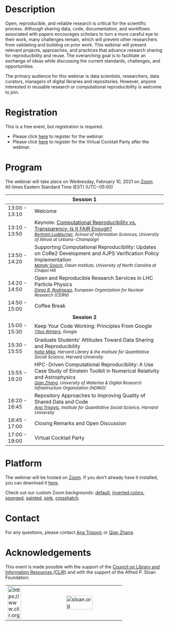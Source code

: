 # Description

Open, reproducible, and reliable research is critical for the scientific process. Although sharing data, code, documentation, and workflows associated with papers encourages scholars to turn a more careful eye to their work, many challenges remain, which will prevent other researchers from validating and building on prior work. This webinar will present relevant projects, approaches, and practices that advance research sharing for reproducibility and reuse. The overarching goal is to facilitate an exchange of ideas while discussing the current standards, challenges, and opportunities. 

The primary audience for this webinar is data scientists, researchers, data curators, managers of digital libraries and repositories. However, anyone interested in reusable research or computational reproducibility is welcome to join.

# Registration
This is a free event, but registration is required. 

- Please click [here](https://clirdlf.zoom.us/webinar/register/5016118615226/WN_kt9FzJKCQguURSlDgTNKTQ) to register for the webinar.
- Please click [here](https://docs.google.com/forms/d/e/1FAIpQLSdoiklA15EKuZJHy9yf668dXnmtNlK4lgDZIV8hEirkTUVXeg/viewform) to register for the Virtual Cocktail Party after the webinar.


# Program 

The webinar will take place on Wednesday, February 10, 2021 on [Zoom](https://zoom.us/download).<br>
All times Eastern Standard Time (EST) (UTC−05:00)

<table id="table1">
<thead>
  <tr>
    <th colspan="2">Session 1</th>
  </tr>
</thead>
<tbody>
  <tr>
    <td>13:00 - 13:10</td>
    <td>Welcome</td>
  </tr>
  <tr>
    <td>13:10 - 13:50</td>
    <td>
        Keynote: <a href="keynote">Computational Reproducibility vs. Transparency: Is It FAIR Enough?</a><br>
        <small><i><a href="https://ischool.illinois.edu/people/bertram-ludascher">Bertram Ludäscher</a>, School of Information Sciences, University of Illinois at Urbana-Champaign</i></small>
    </td>
  </tr>
  <tr>
    <td>13:50 - 14:20</td>
    <td>
        Supporting Computational Reproducibility: Updates on CoRe2 Development and AJPS Verification Policy Implementation<br>
        <small><i><a href="https://odum.unc.edu/people/gooch/">Mandy Gooch</a>, Odum Institute, University of North Carolina at Chapel Hill</i></small>
    </td>
  </tr>
  <tr>
    <td>14:20 - 14:50</td>
    <td>
        Open and Reproducible Research Services in LHC Particle Physics<br>
        <small><i><a href="https://orcid.org/0000-0003-0649-2002">Diego R. Rodriguez</a>, European Organization for Nuclear Research (CERN)</i></small>
    </td>
  </tr>
  <tr>
    <td>14:50 - 15:00</td>
    <td>
        Coffee Break
    </td>
  </tr>
  <tr>
    <td colspan="2" style="text-align:center"><b>Session 2</b></td>
  </tr>
  <tr>
    <td>15:00 - 15:30</td>
    <td>
        Keep Your Code Working: Principles From Google<br>
        <small><i><a href="https://www.oreilly.com/pub/au/7953">Titus Winters</a>, Google</i></small>
    </td>
  </tr>
  <tr>
    <td>15:30 - 15:55</td>
    <td>
        Graduate Students’ Attitudes Toward Data Sharing and Reproducibility<br>
        <small><i><a href="https://hlrdm.library.harvard.edu/people/katie-mika">Katie Mika</a>,
        Harvard Library & the Institute for Quantitative Social Science, Harvard University</i></small>
    </td>
  </tr>
  <tr>
    <td>15:55 - 16:20</td>
    <td>
        HPC-Driven Computational Reproducibility: A Use Case Study of Einstein Toolkit in Numerical Relativity and Astrophysics<br>
        <small><i><a href="https://engagedri.ca/about-engage-dri/team/qian-zhang-senior-analyst-for-research-software-rs">Qian Zhang</a>, University of Waterloo & Digital Research Infrastructure Organization (NDRIO)</i></small>
    </td>
  </tr>
  <tr>
    <td>16:20 - 16:45</td>
    <td>
        Repository Approaches to Improving Quality of Shared Data and Code<br>
        <small><i><a href="https://projects.iq.harvard.edu/atrisovic">Ana Trisovic</a>, Institute for Quantitative Social Science, Harvard University</i></small>
    </td>
  </tr>
  <tr>
    <td>16:45 - 17:00</td>
    <td>Closing Remarks and Open Discussion</td>
  </tr>
  <tr>
    <td>17:00 - 19:00</td>
    <td>Virtual Cocktail Party</td>
  </tr>
</tbody>
</table>

# Platform

The webinar will be hosted on [Zoom](https://zoom.us/download). If you don’t already have it installed, you can download it [here](https://zoom.us/download).

Check out our custom Zoom backgrounds: [default](imgs/zoom-bg-default.png), [inverted colors](imgs/zoom-bg-inverted.png), [sponged](imgs/zoom-bg-default-artsy1.png), [painted](imgs/zoom-bg-default-artsy2.png), [pink](imgs/zoom-bg-inverted-artsy.png), [crosshatch](imgs/zoom-bg-default-artsy3.png).

# Contact

For any questions, please contact <a href="mailto:anatrisovic@g.harvard.edu">Ana Trisovic</a> or <a href="mailto:zhangqian06@gmail.com">Qian Zhang</a>.

# Acknowledgements  

This event is made possible with the support of the [Council on Library and Information Resources (CLIR)](https://www.clir.org) and with the support of the Alfred P. Sloan Foundation.

<table id="wrapper" cellpadding="0" cellspacing="0" border="0">
  <tr>
    <td style="width:50%;">
        <img src="https://clir.wordpress.clir.org/wp-content/uploads/sites/6/2017/10/CLIR_red_w_wordmark.png" alt="https://www.clir.org" style="width:50%"></td>
    <td style="width:50%;">
        <img src="https://sloan.org/storage/app/media/uploaded-files/Logo-2B-SMALL-Gold-Blue.png" alt="sloan.org" style="width:70%"></td>
  </tr>
</table>
